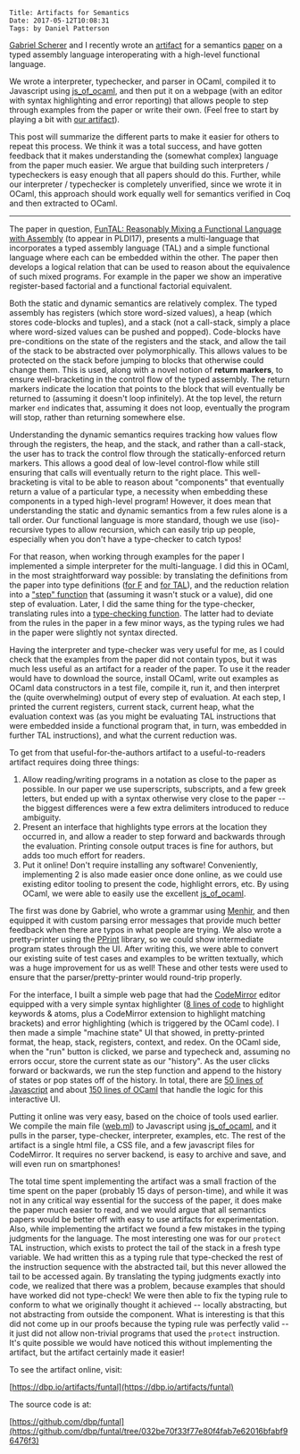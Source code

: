     Title: Artifacts for Semantics
    Date: 2017-05-12T10:08:31
    Tags: by Daniel Patterson

[Gabriel Scherer](http://gallium.inria.fr/~scherer/) and I recently wrote
an [artifact](https://dbp.io/artifacts/funtal) for a
semantics [paper](https://dbp.io/pubs/2017/funtal.pdf) on a typed assembly
language interoperating with a high-level functional language. 

<!-- more -->

We wrote a interpreter, typechecker, and parser in OCaml, compiled it to
Javascript using [js_of_ocaml](http://ocsigen.org/js_of_ocaml/), and then put it
on a webpage (with an editor with syntax highlighting and error reporting) that
allows people to step through examples from the paper or write their own. (Feel
free to start by playing a bit
with [our artifact](https://dbp.io/artifacts/funtal)).

This post will summarize the different parts to make it easier for others to
repeat this process. We think it was a total success, and have gotten feedback
that it makes understanding the (somewhat complex) language from the paper much
easier. We argue that building such interpreters / typecheckers is easy enough
that all papers should do this. Further, while our interpreter / typechecker is
completely unverified, since we wrote it in OCaml, this approach should work
equally well for semantics verified in Coq and then extracted to OCaml.

------

The paper in question,
[FunTAL: Reasonably Mixing a Functional Language with Assembly](https://dbp.io/pubs/2017/funtal.pdf) (to
appear in PLDI17), presents a multi-language that incorporates a typed assembly
language (TAL) and a simple functional language where each can be embedded within the
other. The paper then develops a logical relation that can be used to reason
about the equivalence of such mixed programs. For example in the paper we show an
imperative register-based factorial and a functional factorial equivalent.

Both the static and dynamic semantics are relatively complex. The typed assembly
has registers (which store word-sized values), a heap (which stores code-blocks
and tuples), and a stack (not a call-stack, simply a place where word-sized
values can be pushed and popped). Code-blocks have pre-conditions on the state
of the registers and the stack, and allow the tail of the stack to be abstracted
over polymorphically. This allows values to be protected on the stack before
jumping to blocks that otherwise could change them. This is used, along with a
novel notion of **return markers**, to ensure well-bracketing in the control
flow of the typed assembly. The return markers indicate the location that points
to the block that will eventually be returned to (assuming it doesn't loop
infinitely). At the top level, the return marker `end` indicates that, assuming
it does not loop, eventually the program will stop, rather than returning
somewhere else. 

Understanding the dynamic semantics requires tracking how values flow through
the registers, the heap, and the stack, and rather than a call-stack, the user
has to track the control flow through the statically-enforced return markers.
This allows a good deal of low-level control-flow while still ensuring that
calls will eventually return to the right place. This well-bracketing is vital
to be able to reason about "components" that eventually return a value of a
particular type, a necessity when embedding these components in a typed
high-level program! However, it does mean that understanding the static and
dynamic semantics from a few rules alone is a tall order. Our functional
language is more standard, though we use (iso)-recursive types to allow
recursion, which can easily trip up people, especially when you don't have a
type-checker to catch typos!

For that reason, when working through examples for the paper I implemented a
simple interpreter for the multi-language. I did this in OCaml, in the most
straightforward way possible: by translating the definitions from the paper into
type definitions
([for F](https://github.com/dbp/funtal/blob/032be70f33f77e80f4fab7e62016bfabf96476f3/ftal.ml#L835) and
[for TAL](https://github.com/dbp/funtal/blob/032be70f33f77e80f4fab7e62016bfabf96476f3/ftal.ml#L1209)),
and the reduction relation into
a
["step" function](https://github.com/dbp/funtal/blob/032be70f33f77e80f4fab7e62016bfabf96476f3/ftal.ml#L1155) that
(assuming it wasn't stuck or a value), did one step of evaluation. Later, I did
the same thing for the type-checker, translating rules into
a
[type-checking function](https://github.com/dbp/funtal/blob/032be70f33f77e80f4fab7e62016bfabf96476f3/ftal.ml#L282).
The latter had to deviate from the rules in the paper in a few minor ways, as
the typing rules we had in the paper were slightly not syntax directed.

Having the interpreter and type-checker was very useful for me, as I could check
that the examples from the paper did not contain typos, but it was much less
useful as an artifact for a reader of the paper. To use it the reader would have to
download the source, install OCaml, write out examples as OCaml data
constructors in a test file, compile it, run it, and then interpret the (quite
overwhelming) output of every step of evaluation. At each step, I printed the
current registers, current stack, current heap, what the evaluation context was
(as you might be evaluating TAL instructions that were embedded inside a
functional program that, in turn, was embedded in further TAL instructions), and
what the current reduction was.

To get from that useful-for-the-authors artifact to a useful-to-readers artifact
requires doing three things:

1. Allow reading/writing programs in a notation as close to the paper as
   possible. In our paper we use superscripts, subscripts, and a few greek
   letters, but ended up with a syntax otherwise very close to the paper -- the biggest
   differences were a few extra delimiters introduced to reduce ambiguity. 
2. Present an interface that highlights type errors at the location they
   occurred in, and allow a reader to step forward and backwards through the
   evaluation. Printing console output traces is fine for authors, but adds too
   much effort for readers.
3. Put it online! Don't require installing any software! Conveniently,
   implementing 2 is also made easier once done online, as we could use existing
   editor tooling to present the code, highlight errors, etc. By using OCaml, we
   were able to easily use the
   excellent [js_of_ocaml](http://ocsigen.org/js_of_ocaml/).

The first was done by Gabriel, who wrote a grammar
using [Menhir](http://gallium.inria.fr/~fpottier/menhir/), and then equipped it
with custom parsing error messages that provide much better feedback when there
are typos in what people are trying. We also wrote a pretty-printer using
the [PPrint](http://gallium.inria.fr/blog/first-release-of-pprint/) library, so
we could show intermediate program states through the UI. After writing this, we
were able to convert our existing suite of test cases and examples to be
written textually, which was a huge improvement for us as well! These and other
tests were used to ensure that the parser/pretty-printer would round-trip properly.

For the interface, I built a simple web page that had
the [CodeMirror](https://codemirror.net/) editor equipped with a very simple
syntax highlighter ([8 lines of code](https://github.com/dbp/funtal/blob/032be70f33f77e80f4fab7e62016bfabf96476f3/artifact/index.html#L247) to highlight keywords & atoms, plus a
CodeMirror extension to highlight matching brackets) and error highlighting
(which is triggered by the OCaml code). I then made a simple "machine state" UI
that showed, in pretty-printed format, the heap, stack, registers, context, and
redex. On the OCaml side, when the "run" button is clicked, we parse and
typecheck and, assuming no errors occur, store the current state as our "history".
As the user clicks forward or backwards, we run the step function and append to the history of
states or pop states off of the history. In total, there
are
[50 lines of Javascript](https://github.com/dbp/funtal/blob/032be70f33f77e80f4fab7e62016bfabf96476f3/artifact/index.html#L246) and
about
[150 lines of OCaml](https://github.com/dbp/funtal/blob/032be70f33f77e80f4fab7e62016bfabf96476f3/web.ml) that
handle the logic for this interactive UI.

Putting it online was very easy, based on the choice of tools used earlier. We
compile the main file
([web.ml](https://github.com/dbp/funtal/blob/032be70f33f77e80f4fab7e62016bfabf96476f3/web.ml))
to Javascript using [js_of_ocaml](http://ocsigen.org/js_of_ocaml/), and it pulls in the parser, type-checker,
interpreter, examples, etc. The rest of the artifact is a single html file, a
CSS file, and a few javascript files for CodeMirror. It requires no server
backend, is easy to archive and save, and will even run on smartphones! 

The total time spent implementing the artifact was a small fraction of the time
spent on the paper (probably 15 days of person-time), and while it was not in
any critical way essential for the success of the paper, it does make the paper
much easier to read, and we would argue that all semantics papers would be
better off with easy to use artifacts for experimentation. Also, while
implementing the artifact we found a few mistakes in the typing judgments for
the language. The most interesting one was for our `protect` TAL instruction,
which exists to protect the tail of the stack in a fresh type variable. We had
written this as a typing rule that type-checked the rest of the instruction
sequence with the abstracted tail, but this never allowed the tail to be
accessed again. By translating the typing judgments exactly into code, we
realized that there was a problem, because examples that should have worked did
not type-check! We were then able to fix the typing rule to conform to what we
originally thought it achieved -- locally abstracting, but not abstracting from
outside the component. What is interesting is that this did not come up in our
proofs because the typing rule was perfectly valid -- it just did not allow
non-trivial programs that used the `protect` instruction. It's quite possible we
would have noticed this without implementing the artifact, but the artifact
certainly made it easier!

To see the artifact online, visit:

[https://dbp.io/artifacts/funtal](https://dbp.io/artifacts/funtal)

The source code is at:

[https://github.com/dbp/funtal](https://github.com/dbp/funtal/tree/032be70f33f77e80f4fab7e62016bfabf96476f3)
